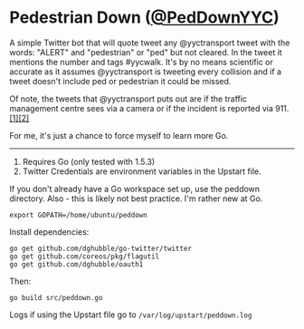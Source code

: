 # Pedestrian Down ([@PedDownYYC](https://twitter.com/PedDownYYC))

A simple Twitter bot that will quote tweet any @yyctransport tweet with the words:
"ALERT" and "pedestrian" or "ped" but not cleared. In the tweet it mentions the number and
tags #yycwalk. It's by no means scientific or accurate as it assumes @yyctransport
is tweeting every collision and if a tweet doesn't include ped or pedestrian it could be
missed.

Of note, the tweets that @yyctransport puts out are if the traffic management centre sees
via a camera or if the incident is reported via 911. [[1]](https://twitter.com/yyctransport/status/697156806250930176)[[2]](https://twitter.com/yyctransport/status/697156999507644416)

For me, it's just a chance to force myself to learn more Go.

----

1. Requires Go (only tested with 1.5.3)
2. Twitter Credentials are environment variables in the Upstart file.

If you don't already have a Go workspace set up, use the peddown directory.
Also - this is likely not best practice. I'm rather new at Go.

    export GOPATH=/home/ubuntu/peddown

Install dependencies:

    go get github.com/dghubble/go-twitter/twitter
    go get github.com/coreos/pkg/flagutil
    go get github.com/dghubble/oauth1

Then:

    go build src/peddown.go

Logs if using the Upstart file go to `/var/log/upstart/peddown.log`

